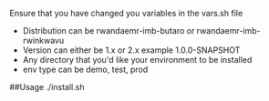 
Ensure that you have changed you variables in the vars.sh file
* Distribution can be rwandaemr-imb-butaro or rwandaemr-imb-rwinkwavu
* Version can either be 1.x or 2.x example 1.0.0-SNAPSHOT
* Any directory that you'd like your environment to be installed
* env type can be demo, test, prod

##Usage
./install.sh

